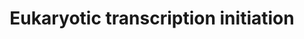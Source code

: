 ---
annotations:
- id: PW:0001274
  parent: regulatory pathway
  type: Pathway Ontology
  value: RNA polymerase II transcription initiation pathway
- id: PW:0001575
  parent: regulatory pathway
  type: Pathway Ontology
  value: RNA polymerase III transcription initiation pathway
- id: PW:0001570
  parent: regulatory pathway
  type: Pathway Ontology
  value: RNA polymerase I transcription initiation pathway
authors:
- Nsalomonis
- MaintBot
- Thomas
- Christine Chichester
- Khanspers
- Ryan.miller
- Egonw
- Eweitz
citedin: ''
communities: []
description: 'In eukaryotes, RNA polymerase, and therefore the initiation of transcription,
  requires the presence of a core promoter sequence in the DNA. RNA polymerase is
  able to bind to core promoters in the presence of various specific transcription
  factors. The most common type of core promoter in eukaryotes is a short DNA sequence
  known as a TATA box. The TATA box, as a core promoter, is the binding site for a
  transcription factor known as TATA binding protein (TBP), which is itself a subunit
  of another transcription factor, called Transcription Factor II D (TFIID). After
  TFIID binds to the TATA box via the TBP, five more transcription factors and RNA
  polymerase combine around the TATA box in a series of stages to form a preinitiation
  complex. One transcription factor, DNA helicase, has helicase activity and so is
  involved in the separating of opposing strands of double-stranded DNA to provide
  access to a single-stranded DNA template. However, only a low, or basal, rate of
  transcription is driven by the preinitiation complex alone. Other proteins known
  as activators and repressors, along with any associated coactivators or corepressors,
  are responsible for modulating transcription rate.  Source: [Wikipedia](https://en.wikipedia.org/wiki/Transcription_(biology))'
last-edited: 2025-02-27
ndex: null
organisms:
- Drosophila melanogaster
redirect_from:
- /index.php/Pathway:WP177
- /instance/WP177
- /instance/WP177_r136952
revision: r136952
schema-jsonld:
- '@context': https://schema.org/
  '@id': https://wikipathways.github.io/pathways/WP177.html
  '@type': Dataset
  creator:
    '@type': Organization
    name: WikiPathways
  description: 'In eukaryotes, RNA polymerase, and therefore the initiation of transcription,
    requires the presence of a core promoter sequence in the DNA. RNA polymerase is
    able to bind to core promoters in the presence of various specific transcription
    factors. The most common type of core promoter in eukaryotes is a short DNA sequence
    known as a TATA box. The TATA box, as a core promoter, is the binding site for
    a transcription factor known as TATA binding protein (TBP), which is itself a
    subunit of another transcription factor, called Transcription Factor II D (TFIID).
    After TFIID binds to the TATA box via the TBP, five more transcription factors
    and RNA polymerase combine around the TATA box in a series of stages to form a
    preinitiation complex. One transcription factor, DNA helicase, has helicase activity
    and so is involved in the separating of opposing strands of double-stranded DNA
    to provide access to a single-stranded DNA template. However, only a low, or basal,
    rate of transcription is driven by the preinitiation complex alone. Other proteins
    known as activators and repressors, along with any associated coactivators or
    corepressors, are responsible for modulating transcription rate.  Source: [Wikipedia](https://en.wikipedia.org/wiki/Transcription_(biology))'
  keywords:
  - CG33785
  - CG7339
  - Cdk7
  - CycH
  - Ilk
  - Mat1
  - RpI1
  - RpI135
  - RpII140
  - RpII15
  - RpII18
  - RpII215
  - RpII33
  - RpIII128
  - Rpb11
  - Rpb5
  - Rpb7
  - Rpb8
  - Sin
  - Taf12
  - Taf13
  - Taf5
  - Taf6
  - Taf7
  - Tbp
  - TfIIA-S
  - TfIIB
  - TfIIEalpha
  - TfIIEbeta
  - TfIIFbeta
  - Tfb1
  - Tfb2
  - Tfb4
  - Xpd
  - hay
  license: CC0
  name: Eukaryotic transcription initiation
seo: CreativeWork
title: Eukaryotic transcription initiation
wpid: WP177
---